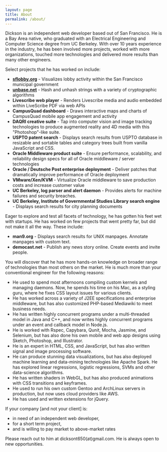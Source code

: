 ```yaml
---
layout: page
title: About
permalink: /about/
---
```


Dickson is an independent web developer based out of San Francisco. He is a Bay Area native, who graduated with an Electrical Engineering and Computer Science degree from UC Berkeley. With over 10 years experience in the industry, he has been involved more projects, worked with more organizations, touched more technologies and delivered more results than many other engineers.

Select projects that he has worked on include:


- **[sflobby.org](http://sflobby.org/)** - Visualizes lobby activity within the San Francisco municipal government
- **[unbase.net](http://unbase.net/)** - Hash and unhash strings with a variety of cryptographic algorithms
- **Livescribe web player** - Renders Livescribe media and audio embedded within LiveScribe PDF via web APIs
- **CampusQuad dashboard** - Draws interactive maps and charts of CampusQuad mobile app engagement and activity
- **DAQRI creative suite** - Tap into computer vision and image tracking technologies to produce augmented reality and 4D media with this "Photoshop"-like suite.
- **USPTO patent search** - Displays search results from USPTO database in resizable and sortable tables and category trees built from vanilla JavaScript and CSS.
- **Oracle Middleware product suite** - Ensure performance, scalability, and reliability design specs for all of Oracle middleware / server technologies
- **Oracle / Deutsche Post enterprise deployment** - Deliver patches that dramatically improve performance of Oracle deployment
- **VMware/Xen/KVM** - Virtualize Oracle middleware to save production costs and increase customer value
- **UC Berkeley, log parser and alert daemon** - Provides alerts for machine failures and security breaches.
- **UC Berkeley, Institute of Governmental Studies Library search engine** - Displays search results for city planning documents


Eager to explore and test all facets of technology, he has gotten his feet wet with startups. He has worked on few projects that went pretty far, but did not make it all the way. These include:

- **man9.org** - Displays search results for UNIX manpages. Annotate manpages with custom text.
- **democast.net** - Publish any news story online. Create events and invite people.

You will discover that he has more hands-on knowledge on broader range of technologies than most others on the market. He is much more than your conventional engineer for the following reasons:

- He used to spend most afternoons compiling custom kernels and managing daemons. Now, he spends his time on his Mac, as a styling guru, where he fixes CSS layout issues for various clients.
- He has worked across a variety of J2EE specifications and enterprise middleware, but has also customized PHP-based Mediawiki to meet business needs.
- He has written highly concurrent programs under a multi-threaded model in Java and C++, and now writes highly concurrent programs under an event and callback model in Node.js.
- He is worked with Rspec, Capybara, Qunit, Mocha, Jasmine, and Selenium, but has also done his own mobile and web app designs using Sketch, Photoshop, and Illustrator.
- He is an expert in HTML, CSS, and JavaScript, but has also written  signal and image processing software.
- He can produce stunning data visualizations, but has also deployed machine learning and data-mining technologies like Apache Spark. He has explored linear regressions, logistic regressions, SVMs and other data-science algorithms.
- He has written shaders in WebGL, but has also produced animations with CSS transitions and keyframes.
- He used to run his own custom Gentoo and ArchLinux servers in production, but now uses cloud providers like AWS.
- He has used and written extensions for jQuery.

If your company [and not your client] is:

- in need of an independent web developer,
- for a short term project,
- and is willing to pay market to above-market rates

Please reach out to him at dicksont650(at)gmail.com. He is always open to new opportunities.  

